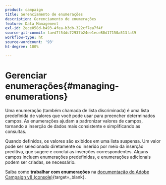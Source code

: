 ```yaml
---
product: campaign
title: Gerenciamento de enumerações
description: Gerenciamento de enumerações
feature: Data Management
exl-id: 2ece058d-b493-4fea-b3db-322cf7ea7f4f
source-git-commit: faed7f54dc72937b24ee1ece80d17150a513fa39
workflow-type: ht
source-wordcount: '93'
ht-degree: 100%

---
```


# Gerenciar enumerações{#managing-enumerations}

Uma enumeração (também chamada de lista discriminada) é uma lista predefinida de valores que você pode usar para preencher determinados campos. As enumerações ajudam a padronizar valores de campos, tornando a inserção de dados mais consistente e simplificando as consultas.

Quando definidos, os valores são exibidos em uma lista suspensa. Um valor pode ser selecionado diretamente ou inserido por meio da inserção preditiva, que sugere e conclui as inserções correspondentes. Alguns campos incluem enumerações predefinidas, e enumerações adicionais podem ser criadas, se necessário.

Saiba como **trabalhar com enumerações** na [documentação do Adobe Campaign v8 (console)](https://experienceleague.adobe.com/pt-br/docs/campaign/campaign-v8/config/settings/enumerations){target=_blank}.

